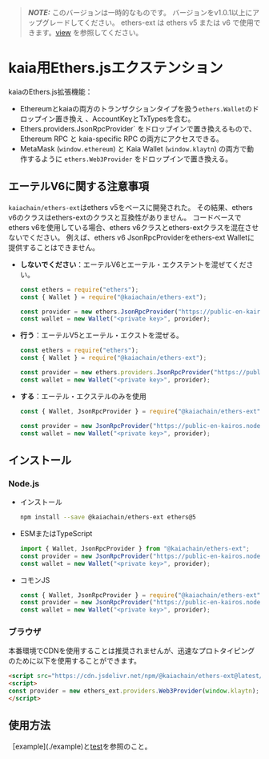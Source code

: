 > **_NOTE:_**
> このバージョンは一時的なものです。
> バージョンをv1.0.1以上にアップグレードしてください。 ethers-ext は ethers v5 または v6 で使用できます。[view](/references/sdk/ethers-ext/getting-started/) を参照してください。

# kaia用Ethers.jsエクステンション

kaiaのEthers.js拡張機能：

- Ethereumとkaiaの両方のトランザクションタイプを扱う`ethers.Wallet`のドロップイン置き換え
  、AccountKeyとTxTypesを含む。
- Ethers.providers.JsonRpcProvider\` をドロップインで置き換えるもので、Ethereum RPC と
  kaia-specific RPC の両方にアクセスできる。
- MetaMask (`window.ethereum`) と Kaia Wallet (`window.klaytn`) の両方で動作するように `ethers.Web3Provider` をドロップインで置き換える。

## エーテルV6に関する注意事項

`kaiachain/ethers-ext`はethers v5をベースに開発された。 その結果、ethers v6のクラスはethers-extのクラスと互換性がありません。 コードベースでethers v6を使用している場合、ethers v6クラスとethers-extクラスを混在させないでください。 例えば、ethers v6 JsonRpcProviderをethers-ext Walletに提供することはできません。

- **しないでください**：エーテルV6とエーテル・エクステントを混ぜてください。
  ```js
  const ethers = require("ethers");
  const { Wallet } = require("@kaiachain/ethers-ext");

  const provider = new ethers.JsonRpcProvider("https://public-en-kairos.node.kaia.io");
  const wallet = new Wallet("<private key>", provider);
  ```
- **行う**：エーテルV5とエーテル・エクストを混ぜる。
  ```js
  const ethers = require("ethers");
  const { Wallet } = require("@kaiachain/ethers-ext");

  const provider = new ethers.providers.JsonRpcProvider("https://public-en-kairos.node.kaia.io");
  const wallet = new Wallet("<private key>", provider);
  ```
- **する**：エーテル・エクステルのみを使用
  ```js
  const { Wallet, JsonRpcProvider } = require("@kaiachain/ethers-ext");

  const provider = new JsonRpcProvider("https://public-en-kairos.node.kaia.io");
  const wallet = new Wallet("<private key>", provider);
  ```

## インストール

### Node.js

- インストール
  ```sh
  npm install --save @kaiachain/ethers-ext ethers@5
  ```
- ESMまたはTypeScript
  ```ts
  import { Wallet, JsonRpcProvider } from "@kaiachain/ethers-ext";
  const provider = new JsonRpcProvider("https://public-en-kairos.node.kaia.io");
  const wallet = new Wallet("<private key>", provider);
  ```
- コモンJS
  ```js
  const { Wallet, JsonRpcProvider } = require("@kaiachain/ethers-ext");
  const provider = new JsonRpcProvider("https://public-en-kairos.node.kaia.io");
  const wallet = new Wallet("<private key>", provider);
  ```

### ブラウザ

本番環境でCDNを使用することは推奨されませんが、迅速なプロトタイピングのために以下を使用することができます。

```html
<script src="https://cdn.jsdelivr.net/npm/@kaiachain/ethers-ext@latest/dist/ethers-ext.bundle.js"></script>
<script>
const provider = new ethers_ext.providers.Web3Provider(window.klaytn);
</script>
```

## 使用方法

［example](./example)と[test](./test)を参照のこと。
